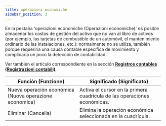 ```yaml
---
title: operazioni economiche
sidebar_position: 3
---
```


En la pestaña 'operazioni economiche (Operazioni economiche)' es posible almacenar los costos de gestión del activo que no van al libro de activos (por ejemplo, las tarjetas de combustible de un automóvil, el mantenimiento ordinario de las instalaciones, etc.): normalmente no se utiliza, también porque requeriría una causa contable específica de movimiento y complicaría un poco la detección de contabilidad.

Ver también el artículo correspondiente en la sección **[Registros contables (Registrazioni contabili)](/docs/finance-area/ledger-records/records/ledger-record)**.



| Función (Funzione) | Significado (Significato) |
| --- | --- |
| Nueva operación económica (Nuova operazione economica) | Activa el cursor en la primera cuadrícula de las operaciones económicas. |
| Eliminar (Cancella) | Elimina la operación económica seleccionada en la cuadrícula. |